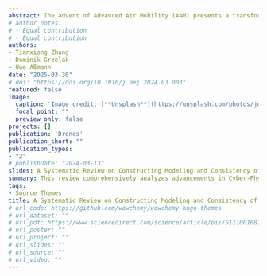 ```yaml
---
abstract: The advent of Advanced Air Mobility (AAM) presents a transformative solution to multi-modal transportation and resource allocation challenges. However, coordinating multi-UAV missions and managing dynamic airspace remain significant hurdles, necessitating the adoption of Digital Twin (DT) technology for real-time monitoring and decision support. While various DT applications for UAVs have been explored, a critical gap persists in the construction methodologies and consistency maintenance mechanisms of DTs within the AAM context. To establish a foundation for developing highly reliable and strongly consistent UAV DTs, this study systematically reviews representative papers, synthesizing insights from UAV systems, traditional aviation, and the manufacturing domain. The review comprehensively analyzes advancements in Cyber-Physical Systems (CPS) and DT technologies, focusing on UAV DT framework construction, geometric modeling, physical modeling, behavioral modeling, rule modeling, and cyber-physical consistency assurance in AAM applications. Additionally, the application of DTs in AAM scenarios is analyzed, and key challenges are identified. Finally, we provide insights into future research directions to enhance the robustness and applicability of UAV DTs in AAM systems.
# author_notes:
# - Equal contribution
# - Equal contribution
authors:
- Tianxiong Zhang
- Dominik Grzelak
- Uwe Aßmann
date: "2025-03-30"
# doi: "https://doi.org/10.1016/j.aej.2024.03.003"
featured: false
image:
  caption: 'Image credit: [**Unsplash**](https://unsplash.com/photos/jdD8gXaTZsc)'
  focal_point: ""
  preview_only: false
projects: []
publication: 'Drones'
publication_short: ""
publication_types:
- "2"
# publishDate: "2024-03-13"
slides: A Systematic Review on Constructing Modeling and Consistency of Digital Twins for AAM Applications.
summary: This review comprehensively analyzes advancements in Cyber-Physical Systems (CPS) and DT technologies, focusing on UAV DT framework construction, geometric modeling, physical modeling, behavioral modeling, rule modeling, and cyber-physical consistency assurance in AAM applications. 
tags:
- Source Themes
title: A Systematic Review on Constructing Modeling and Consistency of Digital Twins for AAM Applications
# url_code: https://github.com/wowchemy/wowchemy-hugo-themes
# url_dataset: ""
# url_pdf: https://www.sciencedirect.com/science/article/pii/S1110016824002205
# url_poster: ""
# url_project: ""
# url_slides: ""
# url_source: ""
# url_video: ""
---
```



